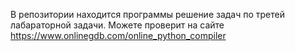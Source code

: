 В репозитории находится программы решение задач по третей лабараторной задачи. 
Можете проверит на сайте https://www.onlinegdb.com/online_python_compiler
